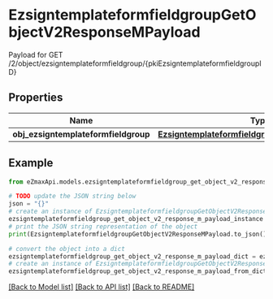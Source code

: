 # EzsigntemplateformfieldgroupGetObjectV2ResponseMPayload

Payload for GET /2/object/ezsigntemplateformfieldgroup/{pkiEzsigntemplateformfieldgroupID}

## Properties

Name | Type | Description | Notes
------------ | ------------- | ------------- | -------------
**obj_ezsigntemplateformfieldgroup** | [**EzsigntemplateformfieldgroupResponseCompound**](EzsigntemplateformfieldgroupResponseCompound.md) |  | 

## Example

```python
from eZmaxApi.models.ezsigntemplateformfieldgroup_get_object_v2_response_m_payload import EzsigntemplateformfieldgroupGetObjectV2ResponseMPayload

# TODO update the JSON string below
json = "{}"
# create an instance of EzsigntemplateformfieldgroupGetObjectV2ResponseMPayload from a JSON string
ezsigntemplateformfieldgroup_get_object_v2_response_m_payload_instance = EzsigntemplateformfieldgroupGetObjectV2ResponseMPayload.from_json(json)
# print the JSON string representation of the object
print(EzsigntemplateformfieldgroupGetObjectV2ResponseMPayload.to_json())

# convert the object into a dict
ezsigntemplateformfieldgroup_get_object_v2_response_m_payload_dict = ezsigntemplateformfieldgroup_get_object_v2_response_m_payload_instance.to_dict()
# create an instance of EzsigntemplateformfieldgroupGetObjectV2ResponseMPayload from a dict
ezsigntemplateformfieldgroup_get_object_v2_response_m_payload_from_dict = EzsigntemplateformfieldgroupGetObjectV2ResponseMPayload.from_dict(ezsigntemplateformfieldgroup_get_object_v2_response_m_payload_dict)
```
[[Back to Model list]](../README.md#documentation-for-models) [[Back to API list]](../README.md#documentation-for-api-endpoints) [[Back to README]](../README.md)


